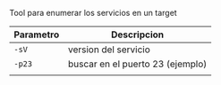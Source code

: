 Tool para enumerar los servicios en un target

| Parametro | Descripcion                      |
| --------- | -------------------------------- |
| `-sV`     | version del servicio             |
| `-p23`    | buscar en el puerto 23 (ejemplo) |
|           |                                  |
